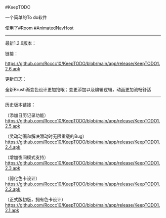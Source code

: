 #KeepTODO

一个简单的To do软件

使用了#Room #AnimatedNavHost
*************
最新1.2.6版本：

链接：

https://github.com/Roccc10/KeepTODO/blob/main/app/release/KeepTODO1.2.6.apk

更新日志：

全新Brush渐变色设计更加抢眼；变更添加以及编辑逻辑，动画更加流畅舒适
*************
历史版本链接：

（添加日历记录功能）https://github.com/Roccc10/KeepTODO/blob/main/app/release/KeepTODO1.2.5.apk

（灵动动画和解决滑动时无限重载的Bug）https://github.com/Roccc10/KeepTODO/blob/main/app/release/KeepTODO1.2.4.apk

（增加夜间模式支持）https://github.com/Roccc10/KeepTODO/blob/main/app/release/KeepTODO1.2.3.apk

（弱化色卡设计）https://github.com/Roccc10/KeepTODO/blob/main/app/release/KeepTODO1.2.2.apk

（正式版初版，拥有色卡设计）https://github.com/Roccc10/KeepTODO/blob/main/app/release/KeepTODO1.2.1.apk



